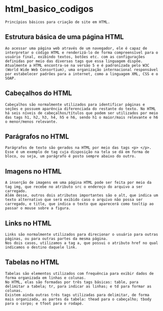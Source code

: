 # html_basico_codigos
    Princípios básicos para criação de site em HTML.
    
##  Estrutura básica de uma página HTML
    Ao acessar uma página web através de um navegador, ele é capaz de interpretar o código HTML e renderizá-lo de forma compreensível para o usuário final, exibindo textos, botões etc. com as configurações definidas por meio das diversas tags que essa linguagem dispõe.
    Atualmente a HTML encontra-se na versão 5 e é padronizada pelo W3C (World Wide Web Consortium), uma organização internacional responsável por estabelecer padrões para a internet, como a linguagem XML, CSS e o SOAP.
    
##  Cabeçalhos do HTML
    Cabeçalhos são normalmente utilizados para identificar páginas e seções e possuem aparência diferenciada do restante do texto. No HTML há seis níveis de cabeçalhos/títulos que podem ser utilizados por meio das tags h1, h2, h3, h4, h5 e h6, sendo h1 o maior/mais relevante e h6 o menor/menos relevante.
    
##  Parágrafos no HTML
    Parágrafos de texto são gerados na HTML por meio das tags <p> </p>. Esse é um exemplo de tag cuja disposição na tela se dá em forma de bloco, ou seja, um parágrafo é posto sempre abaixo do outro.
    
##  Imagens no HTML
    A inserção de imagens em uma página HTML pode ser feita por meio da tag img, que recebe no atributo src o endereço do arquivo a ser carregado.
    Além desse, outros dois atributos importantes são o alt, que indica um texto alternativo que será exibido caso o arquivo não possa ser carregado, e title, que indica o texto que aparecerá como tooltip ao passar o mouse sobre a figura.

##  Links no HTML
    Links são normalmente utilizados para direcionar o usuário para outras páginas, ou para outras partes da mesma página.
    Nos dois casos, utilizamos a tag a, que possui o atributo href no qual indicamos o destino daquele link.
  
##  Tabelas no HTML
    Tabelas são elementos utilizados com frequência para exibir dados de forma organizada em linhas e colunas.
    No HTML, elas são formadas por três tags básicas: table, para delimitar a tabela; tr, para indicar as linhas; e td para formar as colunas. 
    Existem ainda outras três tags utilizadas para delimitar, de forma mais organizada, as partes da tabela: thead para o cabeçalho; tbody para o corpo; e tfoot para o rodapé.

